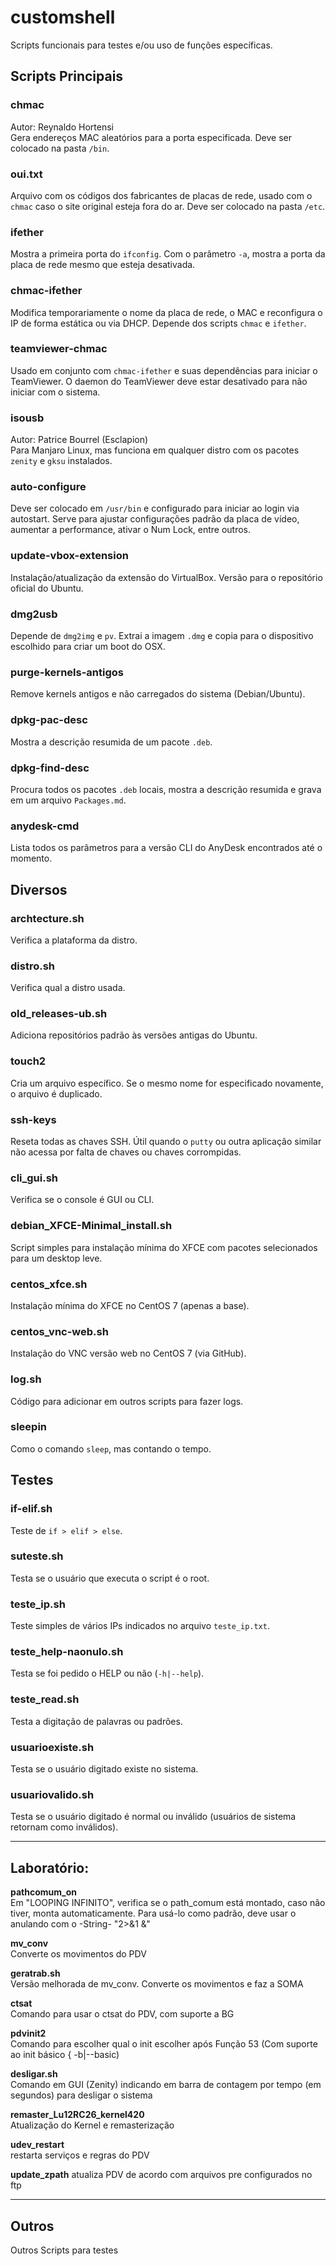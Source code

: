 # customshell

Scripts funcionais para testes e/ou uso de funções específicas.

## Scripts Principais

### chmac
Autor: Reynaldo Hortensi  
Gera endereços MAC aleatórios para a porta especificada. Deve ser colocado na pasta `/bin`.

### oui.txt
Arquivo com os códigos dos fabricantes de placas de rede, usado com o `chmac` caso o site original esteja fora do ar. Deve ser colocado na pasta `/etc`.

### ifether
Mostra a primeira porta do `ifconfig`. Com o parâmetro `-a`, mostra a porta da placa de rede mesmo que esteja desativada.

### chmac-ifether
Modifica temporariamente o nome da placa de rede, o MAC e reconfigura o IP de forma estática ou via DHCP. Depende dos scripts `chmac` e `ifether`.

### teamviewer-chmac
Usado em conjunto com `chmac-ifether` e suas dependências para iniciar o TeamViewer. O daemon do TeamViewer deve estar desativado para não iniciar com o sistema.

### isousb
Autor: Patrice Bourrel (Esclapion)  
Para Manjaro Linux, mas funciona em qualquer distro com os pacotes `zenity` e `gksu` instalados.

### auto-configure
Deve ser colocado em `/usr/bin` e configurado para iniciar ao login via autostart. Serve para ajustar configurações padrão da placa de vídeo, aumentar a performance, ativar o Num Lock, entre outros.

### update-vbox-extension
Instalação/atualização da extensão do VirtualBox. Versão para o repositório oficial do Ubuntu.

### dmg2usb
Depende de `dmg2img` e `pv`. Extrai a imagem `.dmg` e copia para o dispositivo escolhido para criar um boot do OSX.

### purge-kernels-antigos
Remove kernels antigos e não carregados do sistema (Debian/Ubuntu).

### dpkg-pac-desc
Mostra a descrição resumida de um pacote `.deb`.

### dpkg-find-desc
Procura todos os pacotes `.deb` locais, mostra a descrição resumida e grava em um arquivo `Packages.md`.

### anydesk-cmd
Lista todos os parâmetros para a versão CLI do AnyDesk encontrados até o momento.

## Diversos

### archtecture.sh
Verifica a plataforma da distro.

### distro.sh
Verifica qual a distro usada.

### old_releases-ub.sh
Adiciona repositórios padrão às versões antigas do Ubuntu.

### touch2
Cria um arquivo específico. Se o mesmo nome for especificado novamente, o arquivo é duplicado.

### ssh-keys
Reseta todas as chaves SSH. Útil quando o `putty` ou outra aplicação similar não acessa por falta de chaves ou chaves corrompidas.

### cli_gui.sh
Verifica se o console é GUI ou CLI.

### debian_XFCE-Minimal_install.sh
Script simples para instalação mínima do XFCE com pacotes selecionados para um desktop leve.

### centos_xfce.sh
Instalação mínima do XFCE no CentOS 7 (apenas a base).

### centos_vnc-web.sh
Instalação do VNC versão web no CentOS 7 (via GitHub).

### log.sh
Código para adicionar em outros scripts para fazer logs.

### sleepin
Como o comando `sleep`, mas contando o tempo.

## Testes

### if-elif.sh
Teste de `if > elif > else`.

### suteste.sh
Testa se o usuário que executa o script é o root.

### teste_ip.sh
Teste simples de vários IPs indicados no arquivo `teste_ip.txt`.

### teste_help-naonulo.sh
Testa se foi pedido o HELP ou não (`-h|--help`).

### teste_read.sh
Testa a digitação de palavras ou padrões.

### usuarioexiste.sh
Testa se o usuário digitado existe no sistema.

### usuariovalido.sh
Testa se o usuário digitado é normal ou inválido (usuários de sistema retornam como inválidos).

---
## Laboratório:

**pathcomum_on**  
Em "LOOPING INFINITO", verifica se o path_comum está montado, caso não tiver, monta automaticamente. Para usá-lo como padrão, deve usar o anulando com o -String- "2>&1 &"  

**mv_conv**  
Converte os movimentos do PDV  

**geratrab.sh**  
Versão melhorada de mv_conv. Converte os movimentos e faz a SOMA  

**ctsat**  
Comando para usar o ctsat do PDV, com suporte a BG  

**pdvinit2**  
Comando para escolher qual o init escolher após Função 53 (Com suporte ao init básico { -b|--basic)  

**desligar.sh**  
Comando em GUI (Zenity) indicando em barra de contagem por tempo (em segundos) para desligar o sistema  

**remaster_Lu12RC26_kernel420**  
Atualização do Kernel e remasterização   

**udev_restart**  
restarta serviços e regras do PDV  

**update_zpath**
atualiza PDV de acordo com arquivos pre configurados no ftp
___
## Outros  

Outros Scripts para testes  

